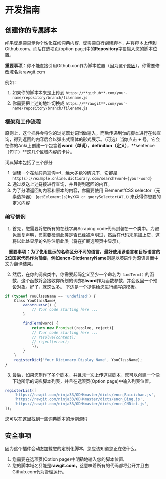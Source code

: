 # 开发指南

## 创建你的专属脚本

如果您想要显示你个性化在线词典内容，您需要自行创建脚本，并将脚本上传到Github.com。而后在选项页(option page)中的**Repository**字段输入您的脚本位置。

**重要事项**：你不能直接引用Github.con作为脚本位置（因为这个[原因](https://github.com/rgrove/rawgit/blob/master/FAQ.md)），你需要修改域名为rawgit.com

例如：

1. 如果你的脚本本来是上传到 `https://**github**.com/your-name/repository/branch/filename.js`
2. 你需要把上述的地址切换成 `https://**rawgit**.com/your-name/repository/branch/filename.js`

### 框架和工作流程

原则上，这个插件会将你的浏览器划词当做输入，而后传递到你的脚本进行在线查询，得到返回的内容后会以弹出式窗体的形式展示。（可选）当你点击 **+** 号，它会在你的Anki上创建一个包含着**word（单词）**，**definition（定义）**，**sentence（句子）**这几个区域内容的卡片。

词典脚本包括了三个部分

1. 创建一个在线词典查询url，绝大多数的情况下，它都是`http(s)://example.online.dictionary.com/search?word={your-word}`
2. 通过发送上述链接进行查询，并且得到返回的内容。
3. 为了分清返回的内容和原本的内容，你需要使用 Elemenet/CSS selector（元素选择器） (`getEelement(s)byXXX or querySelector(All)`) 来获得你想要的定义内容

### 编写惯例

1. 首先，您需要将您所有的在线字典Scraping code代码封装在一个类中。为避免重复声明，您需要检测此类是否已经被声明过，然后在代码末尾加上它，这将以此处显示的名称注册此类（将在扩展选项页中显示）。

    **重要事项：**为了使用显示的名称区分不同的语言，最好使用源语言和目标语言的2位国家代码作为前缀，例如**encn-DictionaryName**则是以英语作为源语言而中文为翻译结果。

2. 然后，在你的词典类中，你需要起码定义至少一个命名为 `findTerm()` 的函数，这个函数将会接收你所划的词亦即**word**作为函数参数，并会返回一个预设对象。好了，就这么多。
下边是一个提供给您进行编写的模板。

```javascript
if (typeof YouClassName == 'undefined') {
    Class YouClassName{
        constructor() {
            // Your code starting here ...
        }

        findTerm(word) {
            return new Promise((resolve, reject){
            // Your code starting here ...
            // resolve(content);
            // reject(error);
            });
        }
    }
    registerDict('Your Dicionary Display Name', YouClassName);
}
```

3. 最后，如果您制作了多个脚本，并且想一次上传这些脚本，您可以创建一个像下边所示的词典脚本列表，并且在选项页(Option page)中输入列表位置。

```javascript
registerList([
    'https://rawgit.com/ninja33/ODH/master/dicts/encn_Baicizhan.js',
    'https://rawgit.com/ninja33/ODH/master/dicts/encn_Bing.js',
    'https://rawgit.com/ninja33/ODH/master/dicts/encn_CNDict.js',
]);
```

您可以在[这里](https://github.com/ninja33/ODH/tree/master/src/bg/local)找到一些词典脚本的示例源码

## 安全事项

因为这个插件会动态加载您的定制化脚本，您应该知道您正在做什么。

1. 您需要在选项页(Option page)中明确地输入您的脚本位置。
2. 您的脚本域名只能是**rawgit.com**，这意味着所有的代码都将公开并且由Github.com代为管理运行。
